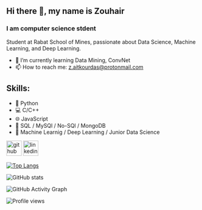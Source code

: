 ## Hi there 👋, my name is Zouhair
### I am computer science stdent
Student at Rabat School of Mines, passionate about Data Science, Machine Learning, and Deep Learning.

- 🌱 I’m currently learning Data Mining, ConvNet 
- 📫 How to reach me: z.aitkourdas@protonmail.com 

## Skills: 
* 🐍 Python 
* 💻 C/C++ 
* 🌐 JavaScript
* 💽 SQL / MySQl / No-SQl / MongoDB
* 🧠 Machine Learnig / Deep Learning / Junior Data Science


[<img src='https://cdn.jsdelivr.net/npm/simple-icons@3.0.1/icons/github.svg' alt='github' height='40'>](https://github.com/z-aitkourdas)  [<img src='https://cdn.jsdelivr.net/npm/simple-icons@3.0.1/icons/linkedin.svg' alt='linkedin' height='40'>](https://www.linkedin.com/in/zouhair-ait-kourdas/)  

[![Top Langs](https://github-readme-stats.vercel.app/api/top-langs/?username=z-aitkourdas)](https://github.com/anuraghazra/github-readme-stats)

![GitHub stats](https://github-readme-stats.vercel.app/api?username=z-aitkourdas&show_icons=true)  

![GitHub Activity Graph](https://activity-graph.herokuapp.com/graph?username=z-aitkourdas)  

![Profile views](https://gpvc.arturio.dev/z-aitkourdas)  
